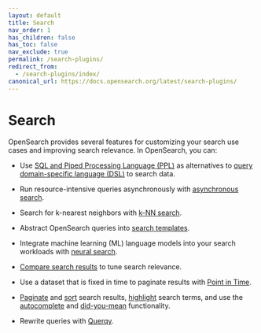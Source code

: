 ```yaml
---
layout: default
title: Search
nav_order: 1
has_children: false
has_toc: false
nav_exclude: true
permalink: /search-plugins/
redirect_from:
  - /search-plugins/index/
canonical_url: https://docs.opensearch.org/latest/search-plugins/
---
```


# Search

OpenSearch provides several features for customizing your search use cases and improving search relevance. In OpenSearch, you can:

- Use [SQL and Piped Processing Language (PPL)]({{site.url}}{{site.baseurl}}/search-plugins/sql/index/) as alternatives to [query domain-specific language (DSL)]({{site.url}}{{site.baseurl}}/query-dsl/) to search data.

- Run resource-intensive queries asynchronously with [asynchronous search]({{site.url}}{{site.baseurl}}/search-plugins/async/).

- Search for k-nearest neighbors with [k-NN search]({{site.url}}{{site.baseurl}}/search-plugins/knn/).

- Abstract OpenSearch queries into [search templates]({{site.url}}{{site.baseurl}}/search-plugins/search-template/).

- Integrate machine learning (ML) language models into your search workloads with [neural search]({{site.url}}{{site.baseurl}}/search-plugins/neural-search/).

- [Compare search results]({{site.url}}{{site.baseurl}}/search-plugins/search-relevance/) to tune search relevance.

- Use a dataset that is fixed in time to paginate results with [Point in Time]({{site.url}}{{site.baseurl}}/search-plugins/point-in-time/).

- [Paginate]({{site.url}}{{site.baseurl}}/search-plugins/searching-data/paginate/) and [sort]({{site.url}}{{site.baseurl}}/search-plugins/searching-data/sort/) search results, [highlight]({{site.url}}{{site.baseurl}}/search-plugins/searching-data/highlight/) search terms, and use the [autocomplete]({{site.url}}{{site.baseurl}}/search-plugins/searching-data/autocomplete/) and [did-you-mean]({{site.url}}{{site.baseurl}}/search-plugins/searching-data/did-you-mean/) functionality.

- Rewrite queries with [Querqy]({{site.url}}{{site.baseurl}}/search-plugins/querqy/).
